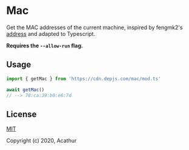 # Mac

Get the MAC addresses of the current machine, inspired by fengmk2's [address](https://github.com/node-modules/address) and adapted to Typescript.

**Requires the `--allow-run` flag.**

## Usage

```ts
import { getMac } from 'https://cdn.depjs.com/mac/mod.ts'

await getMac()
// --> 78:ca:39:b0:e6:7d
```

## License

[MIT](https://github.com/Acathur/mac/blob/master/LICENSE)

Copyright (c) 2020, Acathur
